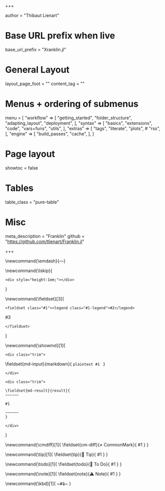 <!--
Notes:

- KaTeX version = 0.15.1 (changed Jan'22)
- HL version = 11.3.1
 -->

+++


author = "Thibaut Lienart"

# Base URL prefix when live
base_url_prefix = "Xranklin.jl"

# General Layout
layout_page_foot = ""
content_tag = ""

# Menus + ordering of submenus
menu = [
  "workflow" => [
    "getting_started",
    "folder_structure",
    "adapting_layout",
    "deployment",
  ],
  "syntax" => [
    "basics",
    "extensions",
    "code",
    "vars+funs",
    "utils",
    ],
  "extras" => [
    "tags",
    "literate",
    "plots",
    # "rss",
    ],
  "engine" => [
    "build_passes",
    "cache",
  ],
]

# Page layout
showtoc = false

# Tables
table_class = "pure-table"

# Misc
meta_description = "Franklin"
github = "https://github.com/tlienart/Franklin.jl"

+++


<!-- GLOBAL REFERENCES -->

[juliaweb]: https://julialang.org
[Pure.css]: https://purecss.io/
[hljs]: https://highlightjs.org/
[katex]: https://katex.org/
[mathjax]: https://www.mathjax.org/
[pycall]: https://github.com/JuliaPy/PyCall.jl
[rcall]: https://github.com/JuliaInterop/RCall.jl
[dataframes]: https://github.com/JuliaData/DataFrames.jl
[bootstrap]: https://getbootstrap.com/
[franklin-repo]: https://github.com/tlienart/Franklin.jl
[liveserver]: https://github.com/tlienart/LiveServer.jl

[page vars]: /syntax/vars+funs/
[code eval]: /syntax/code/

[GA]: https://docs.github.com/en/actions

<!-- GLOBAL COMMANDS -->

\newcommand{\emdash}{&#8212;}

\newcommand{\lskip}{
  ~~~
  <div style="height:1em;"></div>
  ~~~
}

\newcommand{\fieldset}[3]{
  ~~~
  <fieldset class="#1"><legend class="#1-legend">#2</legend>
  ~~~
  #3
  ~~~
  </fieldset>
  ~~~
}

<!--
  Show markdown + what it looks like in a box
-->
\newcommand{\showmd}[1]{
  ~~~
  <div class="trim">
  ~~~
  \fieldset{md-input}{markdown}{
    `````plaintext
    #1
    `````
  }
  ~~~
  </div>
  ~~~
  <!--
  XXX keep extra line skip otherwise the blockquote and the
  showmd environment blend and it's ugly!
   -->
  ~~~
  <div class="trim">
  ~~~
    \fieldset{md-result}{result}{
    ~~~~~~

    #1

    ~~~~~~
    }
  ~~~
  </div>
  ~~~
}

<!--
  Note about difference with CommonMark
-->
\newcommand{\cmdiff}[1]{
  \fieldset{cm-diff}{&ne; CommonMark}{
    #1
  }
}

<!--
  Tip
-->
\newcommand{\tip}[1]{
  \fieldset{tip}{🚀 Tip}{
    #1
  }
}

<!--
 Todo
-->
\newcommand{\todo}[1]{
  \fieldset{todo}{🚧 To Do}{
    #1
  }
}

<!--
 Note
-->
\newcommand{\note}[1]{
  \fieldset{note}{⚠️ Note}{
    #1
  }
}


\newcommand{\kbd}[1]{ ~~~<kbd>#1</kbd>~~~ }
